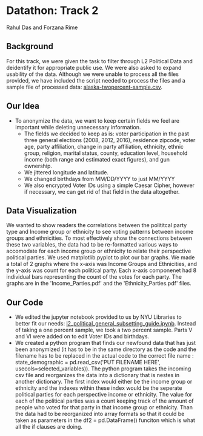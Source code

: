# Datathon: Track 2
Rahul Das and Forzana Rime

## Background
For this track, we were given the task to filter through L2 Political Data and deidentify it for appropriate public use. We were also asked to expand usability of the data. Although we were unable to process all the files provided, we have included the script needed to process the files and a sample file of processed data: [alaska-twopercent-sample.csv](alaska-twopercent-sample.csv). 

## Our Idea
* To anonymize the data, we want to keep certain fields we feel are important while deleting unnecessary information.
  - The fields we decided to keep as is: voter participation in the past three general elections (2008, 2012, 2016), residence zipcode, voter age, party affiliation, 
change in party affiliation, ethnicity, ethnic group, religion, marital status, county, education level, household income (both range and estimated exact figures), and gun ownership.
  - We jittered longitude and latitude.
  - We changed birthdays from MM/DD/YYYY to just MM/YYYY
  - We also encrypted Voter IDs using a simple Caesar Cipher, however if necessary, we can get rid of that field in the data altogether.

## Data Visualization
We wanted to show readers the correlations between the polititcal party type and Income group or ethnicity to see voting patterns between income groups and ethnicities. To most effectively show the connections between these two variables, the data had to be re-formatted various ways to accomodate for each income group or ethnicity to relate their perspective political parties. We used matplotlib.pyplot to plot our bar graphs. We made a total of 2 graphs where the x-axis was Income Groups and Ethnicities, and the y-axis was count for each political party. Each x-axis componenet had 8 individual bars representing the count of the votes for each party. The graphs are in the 'Income_Parties.pdf' and the 'Ethnicity_Parties.pdf' files.



## Our Code
* We edited the jupyter notebook provided to us by NYU Libraries to better fit our needs: [l2_political_general_subsetting_guide.ipynb](l2_political_general_subsetting_guide.ipynb). Instead of taking a one percent sample, we took a two percent sample. Parts V and VI were added on to edit Voter IDs and birthdays.
* We created a python program that finds our newfound data that has just been anonymized (it has to be in the same directory as the code and the filename has to be replaced in the actual code to the correct file name : state_demographic = pd.read_csv('PUT FILENAME HERE', usecols=selected_variables)). The python program takes the incoming csv file and reorganizes the data into a dictionary that is nestes in another dictionary. The first index would either be the income group or ethnicity and the indexes within these index would be the seperate political parties for each perspective income or ethnicity. The value for each of the political parties was a count keeping track of the amount of people who voted for that party in that income group or ethnicity. Than the data had to be reorganized into array formats so that it could be taken as parameters in the df2 = pd.DataFrame() funciton which is what all the if clauses are doing. 

